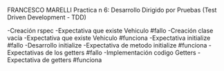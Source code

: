 FRANCESCO MARELLI
Practica n 6: Desarrollo Dirigido por Pruebas (Test Driven Development - TDD)

-Creación rspec
-Expectativa que existe Vehiculo #fallo
-Creación clase vacía
-Expectativa que existe Vehiculo #funciona
-Expectativa initialize #fallo
-Desarrollo initialize
-Expectativa de metodo initialize #funciona
-Expectativas de los getters #fallo
-Implementación codigo Getters 
-Expectativa de getters #funciona